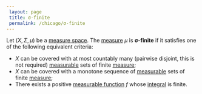 ```yaml
---
 layout: page
 title: σ-finite
 permalink: /chicago/σ-finite
---
```

Let $(X,\Sigma, \mu)$ be a [measure space](https://mathgloss.github.io/MathGloss/measure_space). The [measure](https://mathgloss.github.io/MathGloss/measure_space) $\mu$ is **σ-finite** if it satisfies one of the following equivalent criteria:
- $X$ can be covered with at most countably many (pairwise disjoint, this is not required) [measurable](https://mathgloss.github.io/MathGloss/measurable) sets of finite [measure](https://mathgloss.github.io/MathGloss/##############measure);
- $X$ can be covered with a monotone sequence of [measurable](https://mathgloss.github.io/MathGloss/measurable) sets of finite [measure](https://mathgloss.github.io/MathGloss/##############measure);
- There exists a positive [measurable function](https://mathgloss.github.io/MathGloss/measurable_function) $f$ whose [integral](https://mathgloss.github.io/MathGloss/Lebesgue_integral) is finite. 
